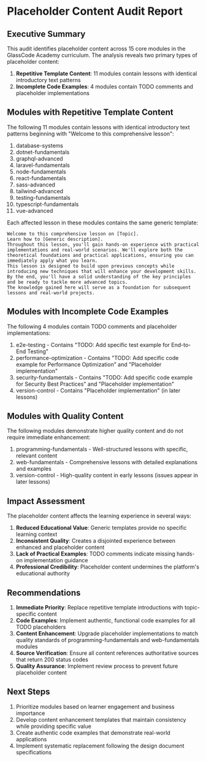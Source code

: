 # Placeholder Content Audit Report

## Executive Summary

This audit identifies placeholder content across 15 core modules in the GlassCode Academy curriculum. The analysis reveals two primary types of placeholder content:

1. **Repetitive Template Content**: 11 modules contain lessons with identical introductory text patterns
2. **Incomplete Code Examples**: 4 modules contain TODO comments and placeholder implementations

## Modules with Repetitive Template Content

The following 11 modules contain lessons with identical introductory text patterns beginning with "Welcome to this comprehensive lesson":

1. database-systems
2. dotnet-fundamentals
3. graphql-advanced
4. laravel-fundamentals
5. node-fundamentals
6. react-fundamentals
7. sass-advanced
8. tailwind-advanced
9. testing-fundamentals
10. typescript-fundamentals
11. vue-advanced

Each affected lesson in these modules contains the same generic template:
```
Welcome to this comprehensive lesson on [Topic].
Learn how to [Generic description].
Throughout this lesson, you'll gain hands-on experience with practical implementations and real-world scenarios. We'll explore both the theoretical foundations and practical applications, ensuring you can immediately apply what you learn.
This lesson is designed to build upon previous concepts while introducing new techniques that will enhance your development skills. By the end, you'll have a solid understanding of the key principles and be ready to tackle more advanced topics.
The knowledge gained here will serve as a foundation for subsequent lessons and real-world projects.
```

## Modules with Incomplete Code Examples

The following 4 modules contain TODO comments and placeholder implementations:

1. e2e-testing - Contains "TODO: Add specific test example for End-to-End Testing"
2. performance-optimization - Contains "TODO: Add specific code example for Performance Optimization" and "Placeholder implementation"
3. security-fundamentals - Contains "TODO: Add specific code example for Security Best Practices" and "Placeholder implementation"
4. version-control - Contains "Placeholder implementation" (in later lessons)

## Modules with Quality Content

The following modules demonstrate higher quality content and do not require immediate enhancement:

1. programming-fundamentals - Well-structured lessons with specific, relevant content
2. web-fundamentals - Comprehensive lessons with detailed explanations and examples
3. version-control - High-quality content in early lessons (issues appear in later lessons)

## Impact Assessment

The placeholder content affects the learning experience in several ways:

1. **Reduced Educational Value**: Generic templates provide no specific learning context
2. **Inconsistent Quality**: Creates a disjointed experience between enhanced and placeholder content
3. **Lack of Practical Examples**: TODO comments indicate missing hands-on implementation guidance
4. **Professional Credibility**: Placeholder content undermines the platform's educational authority

## Recommendations

1. **Immediate Priority**: Replace repetitive template introductions with topic-specific content
2. **Code Examples**: Implement authentic, functional code examples for all TODO placeholders
3. **Content Enhancement**: Upgrade placeholder implementations to match quality standards of programming-fundamentals and web-fundamentals modules
4. **Source Verification**: Ensure all content references authoritative sources that return 200 status codes
5. **Quality Assurance**: Implement review process to prevent future placeholder content

## Next Steps

1. Prioritize modules based on learner engagement and business importance
2. Develop content enhancement templates that maintain consistency while providing specific value
3. Create authentic code examples that demonstrate real-world applications
4. Implement systematic replacement following the design document specifications